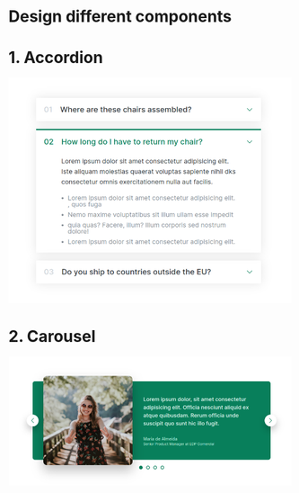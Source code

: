 # Design different components

# 1. Accordion

![Alt text](images/accordion.png?raw=true "Accordion")

# 2. Carousel

![Alt text](images/carousel.png?raw=true "Accordion")
